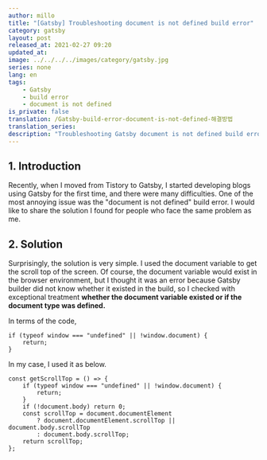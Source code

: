 ```yaml
---
author: millo
title: "[Gatsby] Troubleshooting document is not defined build error"
category: gatsby
layout: post
released_at: 2021-02-27 09:20
updated_at:
image: ../../../../images/category/gatsby.jpg
series: none
lang: en
tags:
    - Gatsby
    - build error
    - document is not defined
is_private: false
translation: /Gatsby-build-error-document-is-not-defined-해결방법
translation_series:
description: "Troubleshooting Gatsby document is not defined build error."
---
```


## 1. Introduction

Recently, when I moved from Tistory to Gatsby, I started developing blogs using Gatsby for the first time, and there were many difficulties. One of the most annoying issue was the "document is not defined" build error. I would like to share the solution I found for people who face the same problem as me.

## 2. Solution

Surprisingly, the solution is very simple. I used the document variable to get the scroll top of the screen. Of course, the document variable would exist in the browser environment, but I thought it was an error because Gatsby builder did not know whether it existed in the build, so I checked with exceptional treatment **whether the document variable existed or if the document type was defined.**

In terms of the code,

```tsx
if (typeof window === "undefined" || !window.document) {
    return;
}
```

In my case, I used it as below.

```tsx
const getScrollTop = () => {
    if (typeof window === "undefined" || !window.document) {
        return;
    }
    if (!document.body) return 0;
    const scrollTop = document.documentElement
        ? document.documentElement.scrollTop || document.body.scrollTop
        : document.body.scrollTop;
    return scrollTop;
};
```
